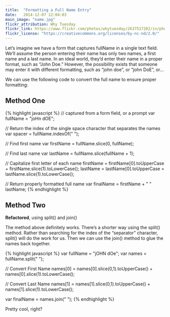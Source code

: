 ```yaml
---
title:  "Formatting a Full Name Entry"
date:   2014-12-07 12:04:03
main_image: "name.jpg"
flickr_attribution: Why Tuesday
flickr_link: https://www.flickr.com/photos/whytuesday/2637517202/in/photolist-524XYw-4G8oR4-9Wrm1z-fzxoGa-aPoRP-4WdNNJ-4sHV8t-51Yhom-3mhYX-3mhYW-3mhYV-5CzuCz-4CWFSN-8gvNct-bQTz7-mCrFbz-i1zUCQ-5Ajcm8-5Lh8uk-6AXWYR-25t6wp-6CsJDt-5ytU2a-m64wX-m68Wb-7ouFEA-5x5VXx-29pR7U-8gz4YS-Kh1Zp-T5rqn-SXGB4-4bqWaq-6uwcAK-efJfzA-7oNRwZ-7oSJ6b-7oSHum-8ZYZBM-5AzRBQ-6P682V-8ZYZuB-6bVDz9-abgUA1-fqVwmr-5LhexT-7JnGoX-efHonJ-efHoid-efHoE7
flickr_license: "https://creativecommons.org/licenses/by-nc-nd/2.0/"
---
```


Let’s imagine we have a form that captures fullName in a single text field. We’ll assume the person entering their name has only two names, a first name and a last name. In an ideal world, they’d enter their name in a proper format, such as “John Doe.” However, the possibility exists that someone may enter it with different formatting, such as “john doe”, or “john DoE”, or…

We can use the following code to convert the full name to ensure proper formatting:

## Method One

{% highlight javascript %}
// captured from a form field, or a prompt
var fullName = "joHn dOE";

// Return the index of the single space character that separates the names
var spacer = fullName.indexOf(" ");

// Find first name
var firstName = fullName.slice(0, fullName);

// Find last name
var lastName = fullName.slice(fullName + 1);

// Capitalize first letter of each name
firstName = firstName[0].toUpperCase + firstName.slice(1).toLowerCase();
lastName = lastName[0].toUpperCase = lastName.slice(1).toLowerCase();

// Return properly formatted full name
var finalName = firstName + " " lastName;
{% endhighlight %}

## Method Two

**Refactored**, using split() and join()

The method above definitely works. There’s a shorter way using the split() method. Rather than searching for the index of the “separator” character, split() will do the work for us. Then we can use the join() method to glue the names back together.

{% highlight javascript %}
var fullName = "jOHN dOe";
var names = fullName.split(" ");

// Convert First Name
names[0] = names[0].slice(0,1).toUpperCase() + names[0].slice(1).toLowerCase();

// Convert Last Name
names[1] = names[1].slice(0,1).toUpperCase() + names[1].slice(1).toLowerCase();

var finalName = names.join(" ");
{% endhighlight %}

Pretty cool, right?
